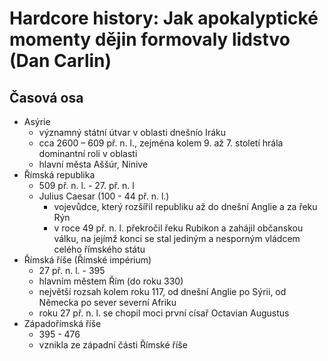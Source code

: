 # Hardcore history: Jak apokalyptické momenty dějin formovaly lidstvo (Dan Carlin)

## Časová osa

* Asýrie
  * významný státní útvar v oblasti dnešnío Iráku
  * cca 2600 – 609 př. n. l., zejména kolem 9. až 7. století hrála dominantní roli v oblasti 
  * hlavní města Aššúr, Ninive
* Římská republika
  * 509 př. n. l. - 27. př. n. l
  * Julius Caesar (100 - 44 př. n. l.)
    * vojevůdce, který rozšířil republiku až do dnešní Anglie a za řeku Rýn
    * v roce 49 př. n. l. překročil řeku Rubikon a zahájil občanskou válku, na jejímž konci se stal jediným a nesporným vládcem celého římského státu
* Římská říše (Římské impérium)
  * 27 př. n. l. - 395
  * hlavním městem Řím (do roku 330)
  * největší rozsah kolem roku 117, od dnešní Anglie po Sýrii, od Německa po sever severní Afriku
  * roku 27 př. n. l. se chopil moci první císař Octavian Augustus
* Západořímská říše
  * 395 - 476
  * vznikla ze západní části Římské říše
